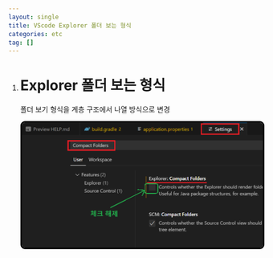```yaml
---
layout: single
title: VScode Explorer 폴더 보는 형식
categories: etc
tag: []
---
```


1. # Explorer 폴더 보는 형식
   폴더 보기 형식을 계층 구조에서 나열 방식으로 변경   

   <img src="../../imgs/etc/vscode_explorer_check.png" style="border:3px solid black;border-radius:9px;width:500px"/>  